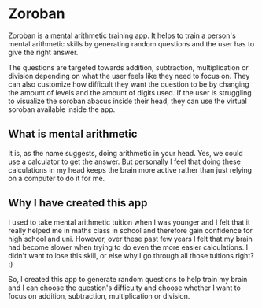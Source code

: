 # Zoroban

Zoroban is a mental arithmetic training app. It helps to train a person's mental arithmetic skills by generating random questions and the user has to give the right answer. 

The questions are targeted towards addition, subtraction, multiplication or division depending on what the user feels like they need to focus on. They can also customize how difficult they want the question to be by changing the amount of levels and the amount of digits used. If the user is struggling to visualize the soroban abacus inside their head, they can use the virtual soroban available inside the app.

## What is mental arithmetic
It is, as the name suggests, doing arithmetic in your head. Yes, we could use a calculator to get the answer. But personally I feel that doing these calculations in my head keeps the brain more active rather than just relying on a computer to do it for me.

## Why I have created this app
I used to take mental arithmetic tuition when I was younger and I felt that it really helped me in maths class in school and therefore gain confidence for high school and uni. However, over these past few years I felt that my brain had become slower when trying to do even the more easier calculations. I didn't want to lose this skill, or else why I go through all those tuitions right? ;) 

So, I created this app to generate random questions to help train my brain and I can choose the question's difficulty and choose whether I want to focus on addition, subtraction, multiplication or division.
